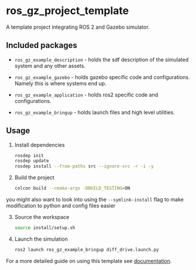 # ros_gz_project_template
A template project integrating ROS 2 and Gazebo simulator.

## Included packages

* `ros_gz_example_description` - holds the sdf description of the simulated system and any other assets.

* `ros_gz_example_gazebo` - holds gazebo specific code and configurations. Namely this is where systems end up.

* `ros_gz_example_application` - holds ros2 specific code and configurations.

* `ros_gz_example_bringup` - holds launch files and high level utilities.

## Usage

1. Install dependencies

    ```bash
    rosdep init
    rosdep update
    rosdep install --from-paths src --ignore-src -r -i -y
    ```

2. Build the project 
    ```bash
    colcon build --cmake-args -DBUILD_TESTING=ON
    ```
you might also want to look into using the `--symlink-install` flag to make modification to python and config files easier

3. Source the workspace

    ```bash
    source install/setup.sh
    ```

4. Launch the simulation

    ```bash
    ros2 launch ros_gz_example_bringup diff_drive.launch.py
    ```

For a more detailed guide on using this template see [documentation](https://gazebosim.org/docs/latest/ros_gz_project_template_guide).
